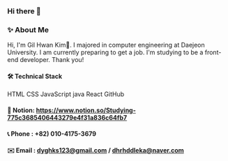 ### Hi there 👋

<!--
**GilhwanE/GilhwanE** is a ✨ _special_ ✨ repository because its `README.md` (this file) appears on your GitHub profile.

Here are some ideas to get you started:

- 🔭 I’m currently working on ...
- 🌱 I’m currently learning ...
- 👯 I’m looking to collaborate on ...
- 🤔 I’m looking for help with ...
- 💬 Ask me about ...
- 📫 How to reach me: ...
- 😄 Pronouns: ...
- ⚡ Fun fact: ...
-->

### ✨ About Me
Hi, I'm Gil Hwan Kim👋. I majored in computer engineering at Daejeon University.
I am currently preparing to get a job.
I'm studying to be a front-end developer. Thank you!

#### 🛠 Technical Stack
HTML CSS JavaScript java React GitHub 

#### 👀 Notion: https://www.notion.so/Studying-775c3685406443279e4f31a836c64fb7
#### 📞 Phone : +82) 010-4175-3679
#### ✉️ Email : dyghks123@gmail.com / dhrhddleka@naver.com
